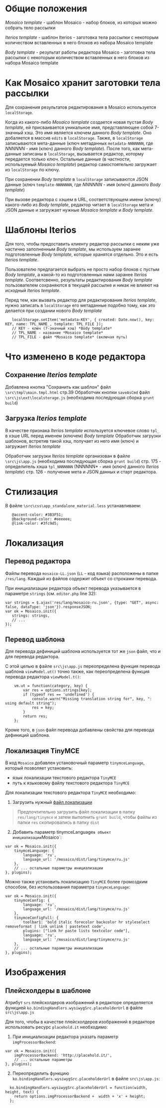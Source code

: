 # Общие положения

*Mosaico template* - шаблон Mosaico - набор блоков, из которых можно собрать тело рассылки

*Iterios template* - шаблон Iterios - заготовка тела рассылки с некоторым количеством вставленных в него блоков из набора Mosaico template

*Body template* - результат работы редактора Mosaico - заготовка тела рассылки с некоторым количеством вставленных в него блоков из набора Mosaico template


# Как Mosaico хранит заготовки тела рассылки
 
 Для сохранения результатов редактирования в Mosaico используется `localStorage`.
 
 Когда из какого-либо *Mosaico template* создается новая пустая *Body template*, ей присваивается уникальное имя, представляющее собой 7-значный хэш. 
 Это имя является ключем данного *Body template*. Оно добаляется в массив `edits` в `localStorage`.
 Также, в `localStorage` записываются мета-данные (ключ метаданных `metadata-NNNNNNN`, где *NNNNNN* - имя (ключ) данного *Body template*).
 После того, как мета-данные записаны в `localStorage`, вызывается редактор, которму передается только ключ. Остальные данные (в частности, используемый *Mosaico template*)
 редактор самостоятельно загружает из `localStorage`  по ключу.
  
При сохранении *Body template* в `localStorage` записываются JSON данные (ключ `template-NNNNNNN`, где *NNNNNN* - имя (ключ) данного *Body template*)

При вызове редактора с хэшем в URL, соответствующем имени (ключу) какого-либо из *Body template*, редактор читает в `localStorage` 
мета и JSON данные и загружает нужные *Mosaico template* и *Body template*.

# Шаблоны Iterios

Для того, чтобы предоставить клиенту редактор рассылки с неким уже частично заполненным *Body template*, мы используем 
заранее подготовленные *Body template*, которые хранятся отдельно. Это и есть *Iterios template*. 

Пользователю предлагается выбрать не просто набор блоков с пустым *Body template*, а какой-то из подготовленных нами
заранее *Iterios template*. Соответсвенно, результаты редактирования *Body template* пользователем сохраняются в текущей рассылке
и никак не влияют на исходный *Iterios template*.
 
Перед тем, как вызвать редактор для редактирования *Iterios template*, нужно записать в `localStorage` его метаданные подобно тому, как это
делается при создании нового *Body template*

 ```
    localStorage.setItem('metadata-KEY', { created: Date.now(), key: KEY, name: TPL_NAME_, template: TPL_FILE });  
    // KEY - ключ (7-значный хэш) *Body template*  
    // TPL_NAME - название *Mosaico template*  
    // TPL_FILE - файл *Mosaico template* (включая путь)  
 ```


# Что изменено в коде редактора
 
## Сохранение *Iterios template*
 
 Добавлена кнопка "Сохранить как шаблон"
 файл `\src\tmpl\main.tmpl.html` стр.39
 Обработчик кнопки `saveAsCmd`
 файл `\src\js\ext\localstorage.js` (необходима последующая сборка `grunt build`)
 
 
## Загрузка *Iterios template*
 
 В качестве признака *Iterios template* используется ключевое слово `tpl_` в хэше URL перед именем (ключем) *Body template*
 Обработчик загрузки шаблонов, встретив такой хэш, получает из него имя (ключ) и загружает *Iterios template*
 
 Обработчик загрузки *Iterios template* организован в файле `\src\js\app.js` (необходима последующая сборка `grunt build`)
 стр. 175 - определитель хэша `tpl_NNNNNNN` (NNNNNN* - имя (ключ) данного *Iterios template*)
 стр. 126 - получение мета и JSON данных и старт редактора.
 
# Стилизация
 
 В файле `\src\css\app_standalone_material.less` устанавливаем:
 
 ```
    @accent-color: #3B3F51;
    @background-color: #eeeeee;
    @link-color: #3fc9d5;
```

# Локализация

## Перевод редактора

Файлы перевода `mosaico-LL.json` (`LL` - код языка) расположены в папке `/res/lang`. Каждый из файлов содержит объект со строками перевода.

При инициализации редактора объект перевода указывается в параметре `strings` (см. `editor.php` line 32):

 ```
 var strings = $.ajax('res/lang/mosaico-ru.json', {type: "GET", async: false, dataType: 'json'}).responseJSON;
 var ok = Mosaico.init({
    strings: strings,
    // ...
 });
 ```
 
## Перевод шаблона
 
Для перевода дефиниций шаблона используется тот же `json` файл, что и для перевода редактора.
 
С этой целью в файле `src\js\app.js` переопределена функция перевода шаблона `viewModel.ut()` точно также, как переопределена функция перевода редактора `viewModel.t()`:
 
 ```
     vm.ut = function(category, key) {
         var res = options.strings[key];
         if (typeof res == 'undefined') {
             console.warn("Missing translation string for", key, ": using default string");
             res = key;
         }
         return res;
     };
 ``` 

Кроме того, в `json` файл перевода добавлены свойства для перевода дефиниций шаблона.


## Локализация TinyMCE

В код `Mosaico` добавлен установочный параметр `tinymceLanguage`, который позволяет установить:
 - язык локализации текстового редактора `TinyMCE`
 - путь к языковому файлу текстового редактора `TinyMCE`
 
Для локализации текстового редактора `TinyMCE` необходимо:
 
 1. Загрузить нужный [файл локализации](http://archive.tinymce.com/i18n/) 
>Предпочтительно загрузить файл локализации в папку `res/lang/tinymce` и затем выполнить `grunt build`, чтобы файлы из папки `res` скопировались в папку `dist`
 2. Добавить параметр tinymceLanguage` в объект инициализации `Mosaico`:
 
 ```
 var ok = Mosaico.init({
     tinymceLanguage: {
         language: 'ru',
         language_url: '/mosaico/dist/lang/tinymce/ru.js'
     },
     // ... остальные параметры инициализации
 }, plugins);
 ```
 
 Можно также установить локализацию `TinyMCE` более громоздким способом, без использования параметра `tinymceLanguage`:
 
 ```
 var ok = Mosaico.init({
     tinymceConfig: {
         language: 'ru',
         language_url: '/mosaico/dist/lang/tinymce/ru.js'
     },
     tinymceConfigFull: {
         toolbar1: 'bold italic forecolor backcolor hr styleselect removeformat | link unlink | pastetext code',
         plugins: ["link hr paste lists textcolor code"],
         language: 'ru',
         language_url: '/mosaico/dist/lang/tinymce/ru.js'
     },
     // ... остальные параметры инициализации
 }, plugins);
 ```
 
# Изображения
 
## Плейсхолдеры в шаблоне
 
Атрибут `srs` плейсхолдеров изображений в редакторе определяется функцией `ko.bindingHandlers.wysiwygSrc.placeholderUrl` в файле `src\js\app.js`
 
Для того, чтобы в качестве плейсхолдеров изображений в редакторе использовать ресурс `placehold.it` необходимо:

1. При инициализации редактора указать параметр `imgProcessorBackend`:

 ```
 var ok = Mosaico.init({
     imgProcessorBackend: 'http://placehold.it/',
     // ... остальные параметры
 }, plugins);
 ```
 
2. Переопределить функцию `ko.bindingHandlers.wysiwygSrc.placeholderUrl` в файле `src\js\app.js`:

 ```
   ko.bindingHandlers.wysiwygSrc.placeholderUrl = function(width, height, text) {
     return options.imgProcessorBackend +  width + 'x' + height;
   };
 ```



